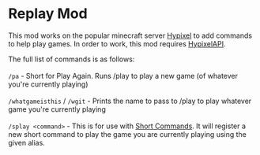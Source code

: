 # Replay Mod
This mod works on the popular minecraft server [Hypixel](https://hypixel.net/) to add commands to help play games. In order to work, this mod requires [HypixelAPI](https://github.com/CoolSpy3/HypixelAPI).

 The full list of commands is as follows:<br/><br/>
`/pa` - Short for Play Again. Runs /play to play a new game (of whatever you're currently playing) <br/><br/>
`/whatgameisthis` / `/wgit` - Prints the name to pass to /play to play whatever game you're currently playing <br/><br/>
`/splay <command>` - This is for use with [Short Commands](https://github.com/CoolSpy3/ShortCommands.git). It will register a new short command to play the game you are currently playing using the given alias. <br/><br/>
